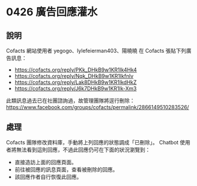 # 0426 廣告回應灌水

## 說明

Cofacts 網站使用者 yegogo、lylefeierman403、陽曉曉 在 Cofacts 張貼下列廣告訊息：
- https://cofacts.org/reply/PKk_DHkB9w1KR1Ik4Hk4
- https://cofacts.org/reply/Nqk_DHkB9w1KR1Ikfnlv
- https://cofacts.org/reply/Lak8DHkB9w1KR1IkdHkZ
- https://cofacts.org/reply/J6k7DHkB9w1KR1Ik-Xm3

此類訊息過去已在社團諮詢過，故管理團隊將逕行刪除：
https://www.facebook.com/groups/cofacts/permalink/2866149510283526/

## 處理
Cofacts 團隊修改資料庫，手動將上列回應的狀態調成「已刪除」。 Chatbot 使用者將無法看到這則回應，不過此回應仍可在下面的狀況瀏覽到：

- 直接造訪上面的回應頁面。
- 前往被回應的訊息頁面，查看被刪除的回應。
- 該回應作者自行恢復此回應。
